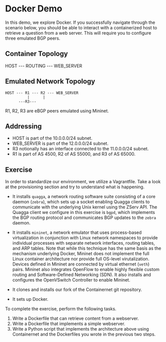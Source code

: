 # Docker Demo

In this demo, we explore Docker.
If you successfully navigate through the scenario below, you should be
able to interact with a containerized host to retrieve a question
from a web server. This will require you to configure three emulated BGP
peers.


## Container Topology

HOST --- ROUTING --- WEB_SERVER

## Emulated Network Topology
```
HOST --- R1 --- R2 --- WEB_SERVER
     	  | 	 |
	  ---R3---
```
R1, R2, R3 are eBGP peers emulated using Mininet.

## Addressing

- HOST is part of the 10.0.0.0/24 subnet.
- WEB_SERVER is part of the 12.0.0.0/24 subnet.
- R3 notionally has an interface connected to the 11.0.0.0/24 subnet.
- R1 is part of AS 4500, R2 of AS 55000, and R3 of AS 65000.

## Exercise 

In order to standardize our environment, we utilize a Vagrantfile.
Take a look at the provisioning section and try to understand what is happening.

- It installs `quagga`, a network routing software suite consisting of a
core daemon (`zebra`), which sets up a socket enabling Quagga clients to
communicate with the underlying Unix kernel using the ZServ API. The Quagga
client we configure in this exercise is `bgpd`, which implements the BGP
routing protocol and communicates BGP updates to the `zebra` daemon.

- It installs `mininet`,
a network emulator that uses process-based virtualization
in conjunction with Linux network namespaces to provide individual processes
with separate network interfaces, routing tables, and ARP tables. Note that
while this technique has the same basis as the mechanism underlying Docker,
Mininet does not implement the full Linux container architecture nor provide
full OS-level virutalization. Devices defined in Mininet are connected by
virtual ethernet (`veth`) pairs. Mininet also integrates OpenFlow to enable
highly flexible custom routing and Software-Defined Networking (SDN).
It also installs and configures the OpenVSwitch Controller to enable Mininet.

- It clones and installs our fork of the Containernet git repository.

- It sets up Docker.

To complete the exercise, perform the following tasks.
1) Write a Dockerfile that can retrieve content from a webserver.
2) Write a Dockerfile that implements a simple webserver.
3) Write a Python script that implements the architecture above using
Containernet and the Dockerfiles you wrote in the previous two steps. 